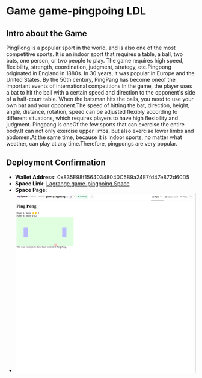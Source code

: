 # Game game-pingpoing LDL

## Intro about the Game
PingPong is a popular sport in the world, and is also one of the most competitive sports. It is an indoor sport that requires a table, a ball, two bats, one person, or two people to play. The game requires high speed, flexibility, strength, coordination, judgment, strategy, etc.Pingpong originated in England in 1880s. In 30 years, it was popular in Europe and the United States. By the 50th century, PingPang has become oneof the important events of international competitions.In the game, the player uses a bat to hit the ball with a certain speed and direction to the opponent's side of a half-court table. When the batsman hits the balls, you need to use your own bat and your opponent.The speed of hitting the bat, direction, height, angle, distance, rotation, speed can be adjusted flexibly according to different situations, which requires players to have high flexibility and judgment. Pingpang is oneOf the few sports that can exercise the entire body.It can not only exercise upper limbs, but also exercise lower limbs and abdomen.At the same time, because it is indoor sports, no matter what weather, can play at any time.Therefore, pingpongs are very popular.
## Deployment Confirmation

- **Wallet Address**: 0x835E98f15640348040C5B9a24E7fd47e872d60D5
- **Space Link**: [Lagrange game-pingpoing Space](https://lagrangedao.org/spaces/0x835E98f15640348040C5B9a24E7fd47e872d60D5/game-pingpoing/app)
- **Space Page**:
- ![image](https://github.com/harleyLuke/awesome-swanchain/blob/images/images/game-pingpoing.jpg)

